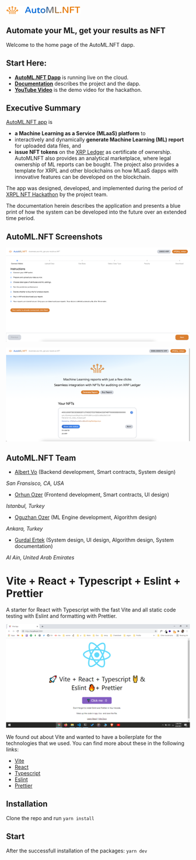 ![AutoMLNFT Logo](./doc/img/logo.png) 

## Automate your ML, get your results as NFT

Welcome to the home page of the AutoML.NFT dapp.

<hline>
</hline>

## Start Here:

- [**AutoML.NFT Dapp**](https://lucid-mayer-4a70a5.netlify.app/) is running live on the cloud.
- [**Documentation**](./doc/Documentation.md) describes the project and the dapp.
- [**YouTube Video**](https://youtu.be/CwoCla53aFI) is the demo video for the hackathon.


## Executive Summary
  
[AutoML.NFT app](https://github.com/albert-vo-crypto/automlnft) is 
- **a Machine Learning as a Service (MLaaS) platform** to 
- interactively and dynamically **generate Machine Learning (ML) report** for uploaded data files, and 
- **issue NFT tokens** on the [XRP Ledger](https://xrpl.org/index.html) as certificate of ownership. 
AutoMLNFT also provides an analytical marketplace, where legal ownership of ML reports can be bought. The project also provides a template for XRPL and other blockchains on how MLaaS dapps with innovative features can be developed on the blockchain.

The app was designed, developed, and implemented during the period of [XRPL NFT Hackathon](https://xrplnft.devpost.com/) by the project team. 

The documentation herein describes the application and presents a blue print of how the system can be developed into the future over an extended time period. 

## AutoML.NFT Screenshots

![Screen01](./doc/img/Screen04.png)

![Screen05](./doc/img/Screen17.png)

## AutoML.NFT Team

- [Albert Vo](https://github.com/albert-vo-crypto/) (Backend development, Smart contracts, System design)

_San Fransisco, CA, USA_

- [Orhun Ozer](https://github.com/zhunor) (Frontend development, Smart contracts, UI design)

_Istanbul, Turkey_

- [Oguzhan Ozer](https://github.com/oguzhanoozer) (ML Engine development, Algorithm design)

_Ankara, Turkey_

- [Gurdal Ertek](https://github.com/gurdalertek) (System design, UI design, Algorithm design, System documentation)

_Al Ain, United Arab Emirates_

<!--- Member of [BlockBlockData](https://blockblockdata.com) Team; Associate Professor of Business Analytics, [UAE University](https://cbe.uaeu.ac.ae/en/departments/analytics/) --->

# Vite + React + Typescript + Eslint + Prettier

A starter for React with Typescript with the fast Vite and all static code testing with Eslint and formatting with Prettier.

![Vite + React + Typescript + Eslint + Prettier](/resources/screenshot.png)

We found out about Vite and wanted to have a boilerplate for the technologies that we used. You can find more about these in the following links: 
- [Vite](https://github.com/vitejs/vite) 
- [React](https://reactjs.org/)
- [Typescript](https://www.typescriptlang.org/)
- [Eslint](https://eslint.org/)
- [Prettier](https://prettier.io/)

## Installation

Clone the repo and run `yarn install`

## Start

After the successfull installation of the packages: `yarn dev`
